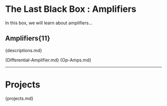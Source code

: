 # The Last Black Box : Amplifiers
In this box, we will learn about amplifiers...

## Amplifiers{11}
{descriptions.md}

{Differential-Amplifier.md}
{Op-Amps.md}

---

# Projects
{projects.md}
